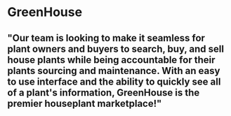 # GreenHouse

## "Our team is looking to make it seamless for plant owners and buyers to search, buy, and sell house plants while being accountable for their plants sourcing and maintenance. With an easy to use interface and the ability to quickly see all of a plant's information, GreenHouse is the premier houseplant marketplace!"
